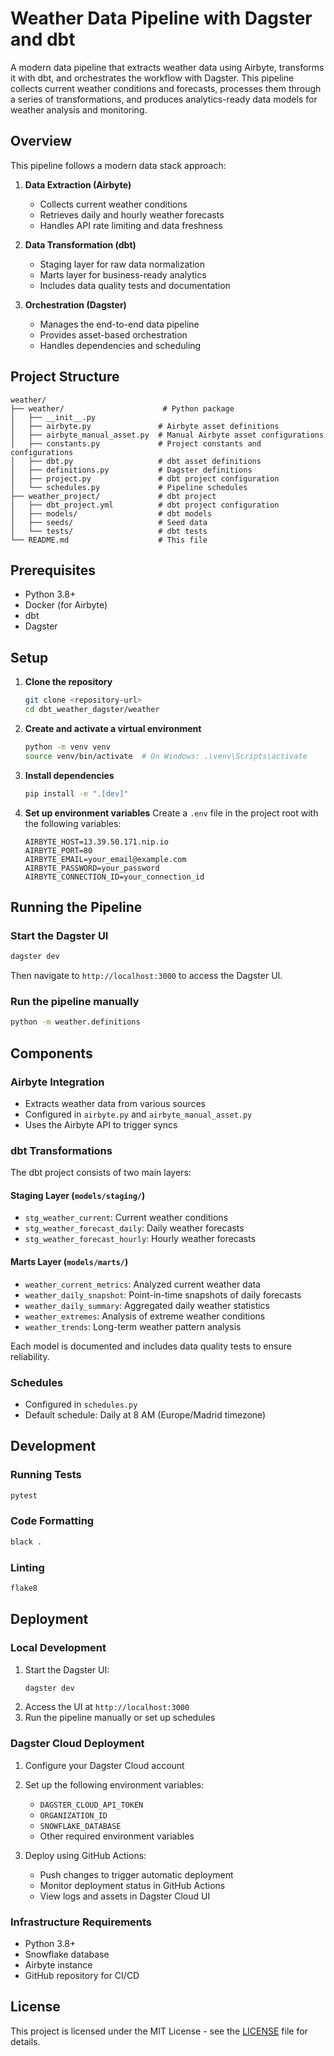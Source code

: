 # Weather Data Pipeline with Dagster and dbt

A modern data pipeline that extracts weather data using Airbyte, transforms it with dbt, and orchestrates the workflow with Dagster. This pipeline collects current weather conditions and forecasts, processes them through a series of transformations, and produces analytics-ready data models for weather analysis and monitoring.

## Overview

This pipeline follows a modern data stack approach:

1. **Data Extraction (Airbyte)**
   - Collects current weather conditions
   - Retrieves daily and hourly weather forecasts
   - Handles API rate limiting and data freshness

2. **Data Transformation (dbt)**
   - Staging layer for raw data normalization
   - Marts layer for business-ready analytics
   - Includes data quality tests and documentation

3. **Orchestration (Dagster)**
   - Manages the end-to-end data pipeline
   - Provides asset-based orchestration
   - Handles dependencies and scheduling

## Project Structure

```
weather/
├── weather/                      # Python package
│   ├── __init__.py
│   ├── airbyte.py               # Airbyte asset definitions
│   ├── airbyte_manual_asset.py  # Manual Airbyte asset configurations
│   ├── constants.py             # Project constants and configurations
│   ├── dbt.py                   # dbt asset definitions
│   ├── definitions.py           # Dagster definitions
│   ├── project.py               # dbt project configuration
│   └── schedules.py             # Pipeline schedules
├── weather_project/             # dbt project
│   ├── dbt_project.yml          # dbt project configuration
│   ├── models/                  # dbt models
│   ├── seeds/                   # Seed data
│   └── tests/                   # dbt tests
└── README.md                    # This file
```

## Prerequisites

- Python 3.8+
- Docker (for Airbyte)
- dbt
- Dagster

## Setup

1. **Clone the repository**
   ```bash
   git clone <repository-url>
   cd dbt_weather_dagster/weather
   ```

2. **Create and activate a virtual environment**
   ```bash
   python -m venv venv
   source venv/bin/activate  # On Windows: .\venv\Scripts\activate
   ```

3. **Install dependencies**
   ```bash
   pip install -e ".[dev]"
   ```

4. **Set up environment variables**
   Create a `.env` file in the project root with the following variables:
   ```
   AIRBYTE_HOST=13.39.50.171.nip.io
   AIRBYTE_PORT=80
   AIRBYTE_EMAIL=your_email@example.com
   AIRBYTE_PASSWORD=your_password
   AIRBYTE_CONNECTION_ID=your_connection_id
   ```

## Running the Pipeline

### Start the Dagster UI
```bash
dagster dev
```

Then navigate to `http://localhost:3000` to access the Dagster UI.

### Run the pipeline manually
```bash
python -m weather.definitions
```

## Components

### Airbyte Integration
- Extracts weather data from various sources
- Configured in `airbyte.py` and `airbyte_manual_asset.py`
- Uses the Airbyte API to trigger syncs

### dbt Transformations

The dbt project consists of two main layers:

#### Staging Layer (`models/staging/`)
- `stg_weather_current`: Current weather conditions
- `stg_weather_forecast_daily`: Daily weather forecasts
- `stg_weather_forecast_hourly`: Hourly weather forecasts

#### Marts Layer (`models/marts/`)
- `weather_current_metrics`: Analyzed current weather data
- `weather_daily_snapshot`: Point-in-time snapshots of daily forecasts
- `weather_daily_summary`: Aggregated daily weather statistics
- `weather_extremes`: Analysis of extreme weather conditions
- `weather_trends`: Long-term weather pattern analysis

Each model is documented and includes data quality tests to ensure reliability.

### Schedules
- Configured in `schedules.py`
- Default schedule: Daily at 8 AM (Europe/Madrid timezone)

## Development

### Running Tests
```bash
pytest
```

### Code Formatting
```bash
black .
```

### Linting
```bash
flake8
```

## Deployment

### Local Development
1. Start the Dagster UI:
   ```bash
   dagster dev
   ```
2. Access the UI at `http://localhost:3000`
3. Run the pipeline manually or set up schedules

### Dagster Cloud Deployment
1. Configure your Dagster Cloud account
2. Set up the following environment variables:
   - `DAGSTER_CLOUD_API_TOKEN`
   - `ORGANIZATION_ID`
   - `SNOWFLAKE_DATABASE`
   - Other required environment variables

3. Deploy using GitHub Actions:
   - Push changes to trigger automatic deployment
   - Monitor deployment status in GitHub Actions
   - View logs and assets in Dagster Cloud UI

### Infrastructure Requirements
- Python 3.8+
- Snowflake database
- Airbyte instance
- GitHub repository for CI/CD

## License

This project is licensed under the MIT License - see the [LICENSE](LICENSE) file for details.